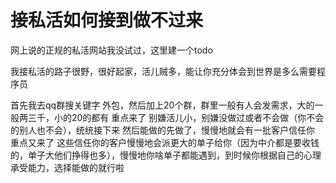 # 接私活如何接到做不过来

网上说的正规的私活网站我没试过，这里建一个todo

我接私活的路子很野，很好起家，活儿贼多，能让你充分体会到世界是多么需要程序员

首先我去qq群搜关键字 外包，然后加上20个群，群里一般有人会发需求，大的一般两三千，小的20的都有
重点来了
别嫌活儿小，别嫌没做过或者不会做（你不会的别人也不会），统统接下来
然后能做的先做了，慢慢地就会有一批客户信任你
重点又来了
这些信任你的客户慢慢地会派更大的单子给你（因为中介都是要收钱的，单子大他们挣得也多），慢慢地你啥单子都能遇到，到时候你根据自己的心理承受能力，选择能做的就行啦